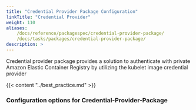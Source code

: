 ```yaml
---
title: "Credential Provider Package Configuration"
linkTitle: "Credential Provider"
weight: 110
aliases:
    /docs/reference/packagespec/credential-provider-package/
    /docs/tasks/packages/credential-provider-package/
description: >
---
```


Credential provider package provides a solution to authenticate with private Amazon Elastic Container Registry by utilizing the kubelet image credential provider

{{< content "../best_practice.md" >}}

### Configuration options for Credential-Provider-Package
